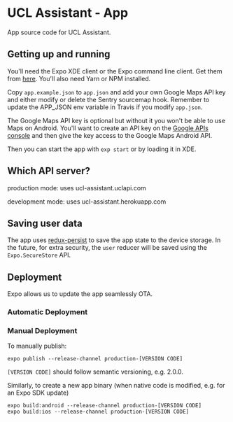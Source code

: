 # UCL Assistant - App

App source code for UCL Assistant.

## Getting up and running

You'll need the Expo XDE client or the Expo command line client. Get them from
[here](https://expo.io/tools). You'll also need Yarn or NPM installed.

Copy `app.example.json` to `app.json` and add your own Google Maps API key and
either modify or delete the Sentry sourcemap hook. Remember to update the APP_JSON env variable in Travis if you modify  `app.json`.

The Google Maps API key is optional but without it you won't be able to use Maps
on Android. You'll want to create an API key on the
[Google APIs console](https://console.developers.google.com/apis/) and then give
the key access to the Google Maps Android API.

Then you can start the app with `exp start` or by loading it in XDE.

## Which API server?

production mode: uses ucl-assistant.uclapi.com

development mode: uses ucl-assistant.herokuapp.com

## Saving user data

The app uses [redux-persist](https://github.com/rt2zz/redux-persist) to save the
app state to the device storage. In the future, for extra security, the `user`
reducer will be saved using the `Expo.SecureStore` API.

## Deployment

Expo allows us to update the app seamlessly OTA.

### Automatic Deployment



### Manual Deployment

To manually publish:

    expo publish --release-channel production-[VERSION CODE]

`[VERSION CODE]` should follow semantic versioning, e.g. 2.0.0.

Similarly, to create a new app binary (when native code is modified, e.g. for an Expo SDK update)

    expo build:android --release-channel production-[VERSION CODE]
    expo build:ios --release-channel production-[VERSION CODE]

